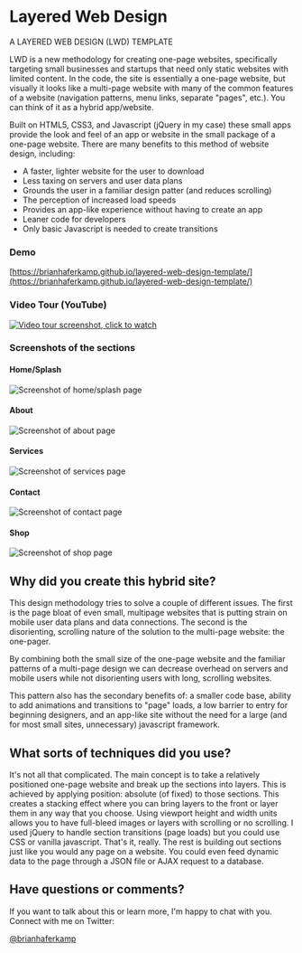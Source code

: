 # Layered Web Design
A LAYERED WEB DESIGN (LWD) TEMPLATE

LWD is a new methodology for creating one-page websites, specifically targeting small businesses and startups that need only static websites with limited content. In the code, the site is essentially a one-page website, but visually it looks like a multi-page website with many of the common features of a website (navigation patterns, menu links, separate "pages", etc.). You can think of it as a hybrid app/website.

Built on HTML5, CSS3, and Javascript (jQuery in my case) these small apps provide the look and feel of an app or website in the small package of a one-page website. There are many benefits to this method of website design, including:

- A faster, lighter website for the user to download
- Less taxing on servers and user data plans
- Grounds the user in a familiar design patter (and reduces scrolling)
- The perception of increased load speeds
- Provides an app-like experience without having to create an app
- Leaner code for developers
- Only basic Javascript is needed to create transitions


### Demo
[https://brianhaferkamp.github.io/layered-web-design-template/](https://brianhaferkamp.github.io/layered-web-design-template/)

### Video Tour (YouTube)
[![Video tour screenshot, click to watch](https://github.com/brianhaferkamp/layered-web-design-template/blob/gh-pages/img/videoScreenshot.jpg)](https://youtu.be/PWGvR_wAiBA)

### Screenshots of the sections

#### Home/Splash

![Screenshot of home/splash page](https://github.com/brianhaferkamp/layered-web-design-template/blob/gh-pages/img/2017-02-13_074545.jpg "Photo of the home/splash page that sits under all of the layers")

#### About

![Screenshot of about page](https://github.com/brianhaferkamp/layered-web-design-template/blob/gh-pages/img/2017-02-13_074726.jpg "Photo of the about section")

#### Services

![Screenshot of services page](https://github.com/brianhaferkamp/layered-web-design-template/blob/gh-pages/img/2017-02-13_074818.jpg "Photo of the services section")

#### Contact

![Screenshot of contact page](https://github.com/brianhaferkamp/layered-web-design-template/blob/gh-pages/img/2017-02-13_074859.jpg "Photo of the contact section")

#### Shop

![Screenshot of shop page](https://github.com/brianhaferkamp/layered-web-design-template/blob/gh-pages/img/2017-02-13_074933.jpg "Photo of the shop section")

## Why did you create this hybrid site?

This design methodology tries to solve a couple of different issues. The first is the page bloat of even small, multipage websites that is putting strain on mobile user data plans and data connections. The second is the disorienting, scrolling nature of the solution to the multi-page website: the one-pager.

By combining both the small size of the one-page website and the familiar patterns of a multi-page design we can decrease overhead on servers and mobile users while not disorienting users with long, scrolling websites.

This pattern also has the secondary benefits of: a smaller code base, ability to add animations and transitions to "page" loads, a low barrier to entry for beginning designers, and an app-like site without the need for a large (and for most small sites, unnecessary) javascript framework.

## What sorts of techniques did you use?

It's not all that complicated. The main concept is to take a relatively positioned one-page website and break up the sections into layers. This is achieved by applying position: absolute (of fixed) to those sections. This creates a stacking effect where you can bring layers to the front or layer them in any way that you choose. Using viewport height and width units allows you to have full-bleed images or layers with scrolling or no scrolling. I used jQuery to handle section transitions (page loads) but you could use CSS or vanilla javascript. That's it, really. The rest is building out sections just like you would any page on a website. You could even feed dynamic data to the page through a JSON file or AJAX request to a database.

## Have questions or comments?

If you want to talk about this or learn more, I'm happy to chat with you. Connect with me on Twitter:

[@brianhaferkamp](https://twitter.com/BrianHaferkamp)
